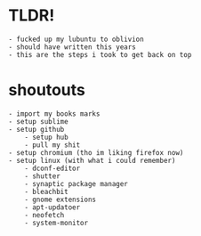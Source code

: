 # TLDR!
	- fucked up my lubuntu to oblivion
	- should have written this years 
	- this are the steps i took to get back on top

# shoutouts
	- import my books marks
	- setup sublime
	- setup github
		- setup hub
		- pull my shit
	- setup chromium (tho im liking firefox now)
	- setup linux (with what i could remember)
		- dconf-editor
		- shutter
		- synaptic package manager
		- bleachbit
		- gnome extensions
		- apt-updatoer
		- neofetch
		- system-monitor